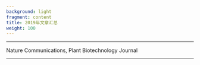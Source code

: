 ```yaml
---
background: light
fragment: content
title: 2019年文章汇总
weight: 100
---
```


---

Nature Communications, Plant Biotechnology Journal

---